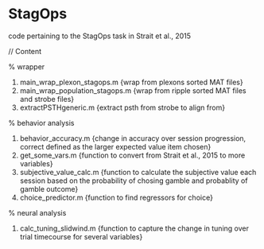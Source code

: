 # StagOps
code pertaining to the StagOps task in Strait et al., 2015

// Content 

% wrapper
1. main_wrap_plexon_stagops.m {wrap from plexons sorted MAT files}
2. main_wrap_population_stagops.m {wrap from ripple sorted MAT files and strobe files}
3. extractPSTHgeneric.m {extract psth from strobe to align from}

% behavior analysis
1. behavior_accuracy.m {change in accuracy over session progression, correct defined as the larger expected value item chosen}
2. get_some_vars.m {function to convert from Strait et al., 2015 to more variables}
3. subjective_value_calc.m {function to calculate the subjective value each session based on the probability of chosing gamble and probablity of gamble outcome}
4. choice_predictor.m {function to find regressors for choice}

% neural analysis
1. calc_tuning_slidwind.m {function to capture the change in tuning over trial timecourse for several variables}
